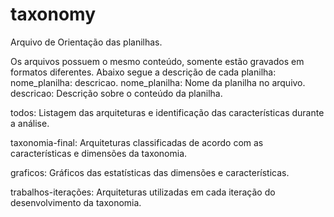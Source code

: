 # taxonomy

Arquivo de Orientação das planilhas.

Os arquivos possuem o mesmo conteúdo, somente estão gravados em formatos diferentes. Abaixo segue a descrição de cada planilha: nome_planilha: descricao.
nome_planilha: Nome da planilha no arquivo.
descricao: Descrição sobre o conteúdo da planilha.

todos: Listagem das arquiteturas e identificação das características durante a análise.

taxonomia-final: Arquiteturas classificadas de acordo com as características e dimensões da taxonomia.

graficos: Gráficos das estatísticas das dimensões e características.

trabalhos-iterações: Arquiteturas utilizadas em cada iteração do desenvolvimento da taxonomia.

